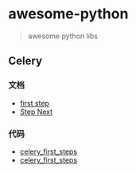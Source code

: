 # awesome-python

> awesome python libs

## Celery

### 文档

- [first step](https://coghost.github.io/20171213/python/tlibs/celery/celery_first_step/)
- [Step Next](https://coghost.github.io/20171220/python/tlibs/celery/celery_step2/)

### 代码

- [celery_first_steps](https://github.com/coghost/awesome-python/blob/master/code/distr_q/celery_first_steps)
- [celery_first_steps](https://github.com/coghost/awesome-python/blob/master/code/distr_q/celery_next)

